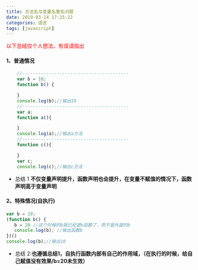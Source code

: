 ```yaml
---
title: 方法名与变量名重名问题
date: 2019-03-14 17:25:22
categories: 语言
tags: [javascript]
---
```


<meta name="referrer" content="no-referrer" />


<font color='red'>以下总结仅个人想法，有误请指出</font>
#### 1、普通情况
``` javascript
    //----------------------------------------
    var b = 10;
    function b() {

    }
    console.log(b);//输出10
    //----------------------------------------
    var a;
    function a(){

    }
    console.log(a);//输出a方法
    //----------------------------------------
    function c(){

    }
    var c;
    console.log(c);//输出c方法
```
* 总结 1 **不仅变量声明提升，函数声明也会提升，在变量不赋值的情况下，函数声明高于变量声明**

#### 2、特殊情况(自执行)
``` javascript
var b = 10;
(function b() {
   b = 20 //这个时候的b就已经是b函数了，而不是外面的b
   console.log(b); //输出函数b
})()
console.log(b);//输出10
```
* 总结 2:**也遵循总结1，自执行函数内部有自己的作用域，（在执行的时候，给自己赋值没有效果/b=20未生效）**